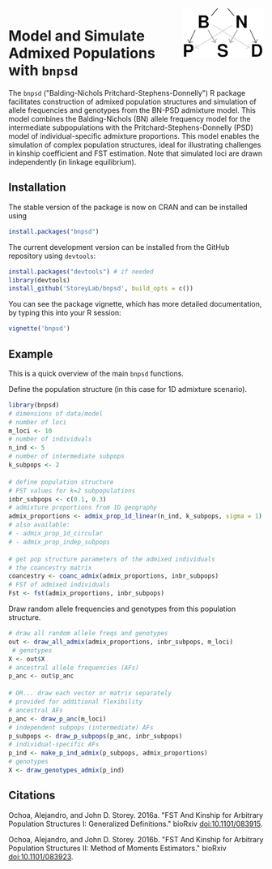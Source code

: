 <img src="logo.png" alt="BNPSD" align="right" />

# Model and Simulate Admixed Populations with `bnpsd`

The `bnpsd` ("Balding-Nichols Pritchard-Stephens-Donnelly") R package facilitates construction of admixed population structures and simulation of allele frequencies and genotypes from the BN-PSD admixture model.
This model combines the Balding-Nichols (BN) allele frequency model for the intermediate subpopulations with the Pritchard-Stephens-Donnelly (PSD) model of individual-specific admixture proportions.
This model enables the simulation of complex population structures, ideal for illustrating challenges in kinship coefficient and FST estimation.
Note that simulated loci are drawn independently (in linkage equilibrium).

## Installation

The stable version of the package is now on CRAN and can be installed using
```R
install.packages("bnpsd")
```

The current development version can be installed from the GitHub repository using `devtools`:
```R
install.packages("devtools") # if needed
library(devtools)
install_github('StoreyLab/bnpsd', build_opts = c())
```

You can see the package vignette, which has more detailed documentation, by typing this into your R session:
```R
vignette('bnpsd')
```

## Example

This is a quick overview of the main `bnpsd` functions.

Define the population structure (in this case for 1D admixture scenario).
```R
library(bnpsd)
# dimensions of data/model
# number of loci
m_loci <- 10
# number of individuals
n_ind <- 5
# number of intermediate subpops
k_subpops <- 2

# define population structure
# FST values for k=2 subpopulations
inbr_subpops <- c(0.1, 0.3)
# admixture proportions from 1D geography
admix_proportions <- admix_prop_1d_linear(n_ind, k_subpops, sigma = 1)
# also available:
# - admix_prop_1d_circular
# - admix_prop_indep_subpops

# get pop structure parameters of the admixed individuals
# the coancestry matrix
coancestry <- coanc_admix(admix_proportions, inbr_subpops)
# FST of admixed individuals
Fst <- fst(admix_proportions, inbr_subpops)
```

Draw random allele frequencies and genotypes from this population structure.
```R
# draw all random allele freqs and genotypes
out <- draw_all_admix(admix_proportions, inbr_subpops, m_loci)
 # genotypes
X <- out$X
# ancestral allele frequencies (AFs)
p_anc <- out$p_anc

# OR... draw each vector or matrix separately
# provided for additional flexibility
# ancestral AFs
p_anc <- draw_p_anc(m_loci)
# independent subpops (intermediate) AFs
p_subpops <- draw_p_subpops(p_anc, inbr_subpops)
# individual-specific AFs
p_ind <- make_p_ind_admix(p_subpops, admix_proportions)
# genotypes
X <- draw_genotypes_admix(p_ind)
```

## Citations

Ochoa, Alejandro, and John D. Storey. 2016a. "FST And Kinship for Arbitrary Population Structures I: Generalized Definitions." bioRxiv [doi:10.1101/083915](http://doi.org/10.1101/083915).

Ochoa, Alejandro, and John D. Storey. 2016b. "FST And Kinship for Arbitrary Population Structures II: Method of Moments Estimators." bioRxiv [doi:10.1101/083923](http://doi.org/10.1101/083923).
